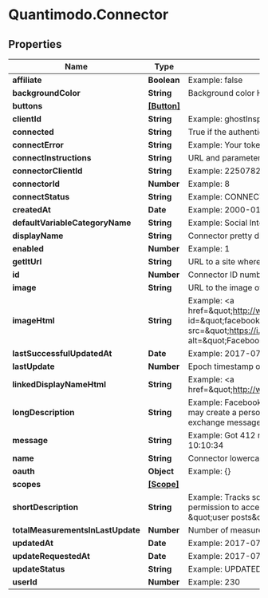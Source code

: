 # Quantimodo.Connector

## Properties
Name | Type | Description | Notes
------------ | ------------- | ------------- | -------------
**affiliate** | **Boolean** | Example: false | [optional] 
**backgroundColor** | **String** | Background color HEX code that matches the icon | [optional] 
**buttons** | [**[Button]**](Button.md) |  | [optional] 
**clientId** | **String** | Example: ghostInspector | [optional] 
**connected** | **String** | True if the authenticated user has this connector enabled | 
**connectError** | **String** | Example: Your token is expired. Please re-connect | [optional] 
**connectInstructions** | **String** | URL and parameters used when connecting to a service | 
**connectorClientId** | **String** | Example: 225078261031461 | [optional] 
**connectorId** | **Number** | Example: 8 | [optional] 
**connectStatus** | **String** | Example: CONNECTED | [optional] 
**createdAt** | **Date** | Example: 2000-01-01 00:00:00 | [optional] 
**defaultVariableCategoryName** | **String** | Example: Social Interactions | [optional] 
**displayName** | **String** | Connector pretty display name | 
**enabled** | **Number** | Example: 1 | [optional] 
**getItUrl** | **String** | URL to a site where one can get this device or application | 
**id** | **Number** | Connector ID number | 
**image** | **String** | URL to the image of the connector logo | 
**imageHtml** | **String** | Example: &lt;a href&#x3D;\&quot;http://www.facebook.com\&quot;&gt;&lt;img id&#x3D;\&quot;facebook_image\&quot; title&#x3D;\&quot;Facebook\&quot; src&#x3D;\&quot;https://i.imgur.com/GhwqK4f.png\&quot; alt&#x3D;\&quot;Facebook\&quot;&gt;&lt;/a&gt; | [optional] 
**lastSuccessfulUpdatedAt** | **Date** | Example: 2017-07-31 10:10:34 | [optional] 
**lastUpdate** | **Number** | Epoch timestamp of last sync | 
**linkedDisplayNameHtml** | **String** | Example: &lt;a href&#x3D;\&quot;http://www.facebook.com\&quot;&gt;Facebook&lt;/a&gt; | [optional] 
**longDescription** | **String** | Example: Facebook is a social networking website where users may create a personal profile, add other users as friends, and exchange messages. | [optional] 
**message** | **String** | Example: Got 412 new measurements on 2017-07-31 10:10:34 | [optional] 
**name** | **String** | Connector lowercase system name | 
**oauth** | **Object** | Example: {} | [optional] 
**scopes** | [**[Scope]**](Scope.md) |  | [optional] 
**shortDescription** | **String** | Example: Tracks social interaction. QuantiModo requires permission to access your Facebook \&quot;user likes\&quot; and \&quot;user posts\&quot;. | [optional] 
**totalMeasurementsInLastUpdate** | **Number** | Number of measurements obtained during latest update | 
**updatedAt** | **Date** | Example: 2017-07-31 10:10:34 | [optional] 
**updateRequestedAt** | **Date** | Example: 2017-07-18 05:16:31 | [optional] 
**updateStatus** | **String** | Example: UPDATED | [optional] 
**userId** | **Number** | Example: 230 | [optional] 


